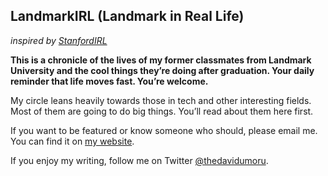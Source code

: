 ## LandmarkIRL (Landmark in Real Life)

_inspired by [StanfordIRL](https://stanfordirl.com/)_

**This is a chronicle of the lives of my former classmates from Landmark University and the cool things they’re doing after graduation. Your daily reminder that life moves fast. You’re welcome.**

My circle leans heavily towards those in tech and other interesting fields. Most of them are going to do big things. You’ll read about them here first.

If you want to be featured or know someone who should, please email me. You can find it on [my website](https://davidumoru.me/).

If you enjoy my writing, follow me on Twitter [@thedavidumoru](https://x.com/thedavidumoru).
